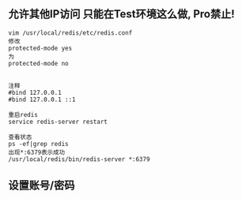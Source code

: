 ## 允许其他IP访问  只能在Test环境这么做, Pro禁止!

```
vim /usr/local/redis/etc/redis.conf
修改
protected-mode yes
为
protected-mode no


注释
#bind 127.0.0.1
#bind 127.0.0.1 ::1

重启redis
service redis-server restart

查看状态
ps -ef|grep redis
出现*:6379表示成功
/usr/local/redis/bin/redis-server *:6379

```



## 设置账号/密码

```

```

